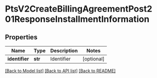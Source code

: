 # PtsV2CreateBillingAgreementPost201ResponseInstallmentInformation

## Properties
Name | Type | Description | Notes
------------ | ------------- | ------------- | -------------
**identifier** | **str** | Identifier  | [optional] 

[[Back to Model list]](../README.md#documentation-for-models) [[Back to API list]](../README.md#documentation-for-api-endpoints) [[Back to README]](../README.md)


